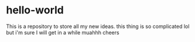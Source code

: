 # hello-world
This is a repository to store all my new ideas.
this thing is so complicated lol but i'm sure I will get in a while muahhh cheers

